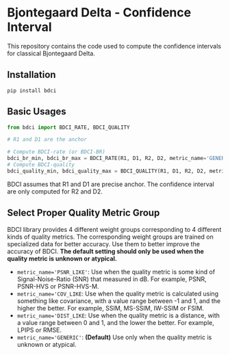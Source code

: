 # Bjontegaard Delta - Confidence Interval

This repository contains the code used to compute the confidence intervals for classical Bjontegaard Delta.

## Installation

```
pip install bdci
```

## Basic Usages

```python
from bdci import BDCI_RATE, BDCI_QUALITY

# R1 and D1 are the anchor

# Compute BDCI-rate (or BDCI-BR)
bdci_br_min, bdci_br_max = BDCI_RATE(R1, D1, R2, D2, metric_name='GENERIC')
# Compute BDCI-quality
bdci_quality_min, bdci_quality_max = BDCI_QUALITY(R1, D1, R2, D2, metric_name='GENERIC')
```

BDCI assumes that R1 and D1 are precise anchor. The confidence interval are only computed for R2 and D2.

## Select Proper Quality Metric Group

BDCI library provides 4 different weight groups corresponding to 4 different kinds of quality metrics. The corresponding weight groups are trained on specialized data for better accuracy. Use them to better improve the accuracy of BDCI. **The default setting should only be used when the quality metric is unknown or atypical.**

* `metric_name='PSNR_LIKE'`: Use when the quality metric is some kind of Signal-Noise-Ratio (SNR) that measured in dB. For example, PSNR, PSNR-HVS or PSNR-HVS-M.
* `metric_name='COV_LIKE`: Use when the quality metric is calculated using something like covariance, with a value range between -1 and 1, and the higher the better. For example, SSIM, MS-SSIM, IW-SSIM or FSIM.
* `metric_name='DIST_LIKE`: Use when the quality metric is a distance, with a value range between 0 and 1, and the lower the better. For example, LPIPS or RMSE.
* `metric_name='GENERIC'`: **(Default)** Use only when the quality metric is unknown or atypical.